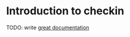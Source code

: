 # Introduction to checkin

TODO: write [great documentation](http://jacobian.org/writing/what-to-write/)
